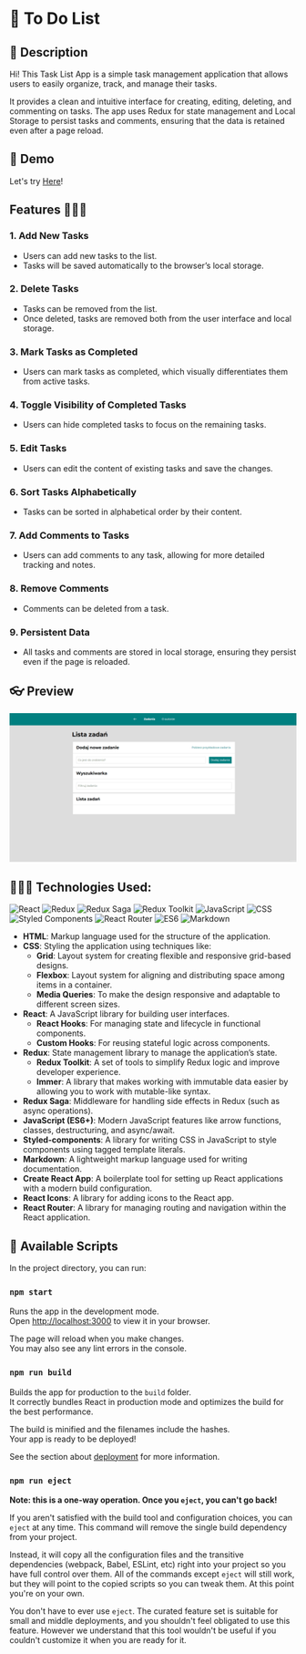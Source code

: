 # 📜 To Do List

## 📖 Description
Hi! This Task List App is a simple task management application that allows users to easily organize, track, and manage their tasks. 

It provides a clean and intuitive interface for creating, editing, deleting, and commenting on tasks. The app uses Redux for state management and Local Storage to persist tasks and comments, ensuring that the data is retained even after a page reload.

## 🔨 Demo
Let's try [Here](https://code-timothy.github.io/todo-list-react/)!

## Features 👨🏼‍🏫

### 1. **Add New Tasks**
   - Users can add new tasks to the list.
   - Tasks will be saved automatically to the browser’s local storage.

### 2. **Delete Tasks**
   - Tasks can be removed from the list.
   - Once deleted, tasks are removed both from the user interface and local storage.

### 3. **Mark Tasks as Completed**
   - Users can mark tasks as completed, which visually differentiates them from active tasks.

### 4. **Toggle Visibility of Completed Tasks**
   - Users can hide completed tasks to focus on the remaining tasks.

### 5. **Edit Tasks**
   - Users can edit the content of existing tasks and save the changes.

### 6. **Sort Tasks Alphabetically**
   - Tasks can be sorted in alphabetical order by their content.

### 7. **Add Comments to Tasks**
   - Users can add comments to any task, allowing for more detailed tracking and notes.

### 8. **Remove Comments**
   - Comments can be deleted from a task.

### 9. **Persistent Data**
   - All tasks and comments are stored in local storage, ensuring they persist even if the page is reloaded.


## 👓 Preview

![gif how to use the app](/src/for_README/howtouse6.gif)

## 👩🏻‍💻 Technologies Used:
![React](https://img.shields.io/badge/React-%2320232a.svg?style=for-the-badge&logo=react&logoColor=%2361DAFB)
![Redux](https://img.shields.io/badge/Redux-%23593d88.svg?style=for-the-badge&logo=redux&logoColor=%23fff)
![Redux Saga](https://img.shields.io/badge/Redux_Saga-%2300BFFF.svg?style=for-the-badge&logo=redux&logoColor=%23fff)
![Redux Toolkit](https://img.shields.io/badge/Redux_Toolkit-%230c4e44.svg?style=for-the-badge&logo=redux&logoColor=%23fff)
![JavaScript](https://img.shields.io/badge/JavaScript-%23f7df1e.svg?style=for-the-badge&logo=javascript&logoColor=%23000)
![CSS](https://img.shields.io/badge/CSS-%231572B6.svg?style=for-the-badge&logo=css3&logoColor=%23fff)
![Styled Components](https://img.shields.io/badge/Styled_Components-%23db7093.svg?style=for-the-badge&logo=styled-components&logoColor=%23fff)
![React Router](https://img.shields.io/badge/React_Router-%2305C7F2.svg?style=for-the-badge&logo=react-router&logoColor=%23fff)
![ES6](https://img.shields.io/badge/ES6-%23000000.svg?style=for-the-badge&logo=javascript&logoColor=%23fff)
![Markdown](https://img.shields.io/badge/Markdown-%23000000.svg?style=for-the-badge&logo=markdown&logoColor=%23fff)

- **HTML**: Markup language used for the structure of the application.
- **CSS**: Styling the application using techniques like:
  - **Grid**: Layout system for creating flexible and responsive grid-based designs.
  - **Flexbox**: Layout system for aligning and distributing space among items in a container.
  - **Media Queries**: To make the design responsive and adaptable to different screen sizes.
- **React**: A JavaScript library for building user interfaces.
  - **React Hooks**: For managing state and lifecycle in functional components.
  - **Custom Hooks**: For reusing stateful logic across components.
- **Redux**: State management library to manage the application’s state.
  - **Redux Toolkit**: A set of tools to simplify Redux logic and improve developer experience.
  - **Immer**: A library that makes working with immutable data easier by allowing you to work with mutable-like syntax.
- **Redux Saga**: Middleware for handling side effects in Redux (such as async operations).
- **JavaScript (ES6+)**: Modern JavaScript features like arrow functions, classes, destructuring, and async/await.
- **Styled-components**: A library for writing CSS in JavaScript to style components using tagged template literals.
- **Markdown**: A lightweight markup language used for writing documentation.
- **Create React App**: A boilerplate tool for setting up React applications with a modern build configuration.
- **React Icons**: A library for adding icons to the React app.
- **React Router**: A library for managing routing and navigation within the React application.

## 📌 Available Scripts

In the project directory, you can run:

### `npm start`

Runs the app in the development mode.\
Open [http://localhost:3000](http://localhost:3000) to view it in your browser.

The page will reload when you make changes.\
You may also see any lint errors in the console.

### `npm run build`

Builds the app for production to the `build` folder.\
It correctly bundles React in production mode and optimizes the build for the best performance.

The build is minified and the filenames include the hashes.\
Your app is ready to be deployed!

See the section about [deployment](https://facebook.github.io/create-react-app/docs/deployment) for more information.

### `npm run eject`

**Note: this is a one-way operation. Once you `eject`, you can't go back!**

If you aren't satisfied with the build tool and configuration choices, you can `eject` at any time. This command will remove the single build dependency from your project.

Instead, it will copy all the configuration files and the transitive dependencies (webpack, Babel, ESLint, etc) right into your project so you have full control over them. All of the commands except `eject` will still work, but they will point to the copied scripts so you can tweak them. At this point you're on your own.

You don't have to ever use `eject`. The curated feature set is suitable for small and middle deployments, and you shouldn't feel obligated to use this feature. However we understand that this tool wouldn't be useful if you couldn't customize it when you are ready for it.